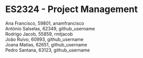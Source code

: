 # ES2324 - Project Management

Ana Francisco, 59801, anamfrancisco\
António Salselas, 62349, github_username\
Rodrigo Jacob, 55859, rmtjacob\
João Ruivo, 60993, github_username\
Joana Matias, 62651, github_username\
Pedro Santana, 63123, github_username

